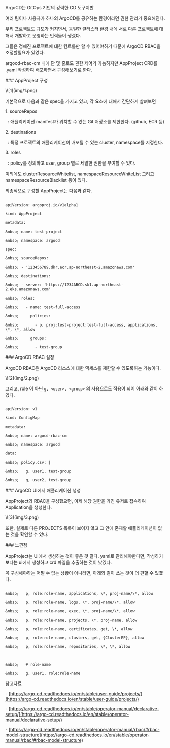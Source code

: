 ArgoCD는 GitOps 기반의 강력한 CD 도구지만



여러 팀이나 사용자가 하나의 ArgoCD를 공유하는 환경이라면 권한 관리가 중요해진다.



우리 프로젝트도 규모가 커지면서, 동일한 클러스터 환경 내에 서로 다른 프로젝트에 대해서 개발하고 운영하는 인력들이 생겼다.



그들은 정해진 프로젝트에 대한 컨트롤만 할 수 있어야하기 때문에 ArgoCD RBAC을 조정할필요가 있었다.



argocd-rbac-cm 내에 단 몇 줄로도 권한 제어가 가능하지만 AppProject CRD를 .yaml 작성하여 배포하면서 구성해보기로 한다.



\### AppProject 구성



\\!\[1](img/1.png)



기본적으로 다음과 같은 spec을 가지고 있고, 각 요소에 대해서 간단하게 살펴보면



1\.  sourceRepos  

&nbsp;   : 애플리케이션 manifest가 위치할 수 있는 Git 저장소를 제한한다. (github, ECR 등)

2\.  destinations  

&nbsp;   : 특정 프로젝트의 애플리케이션이 배포될 수 있는 cluster, namespace를 지정한다.

3\.  roles  

&nbsp;   : policy를 정의하고 user, group 별로 세밀한 권한을 부여할 수 있다.



이외에도 clusterResourceWhitelist, namespaceResourceWhiteList 그리고 namespaceResourceBlacklist 등이 있다.



최종적으로 구성할 AppProject는 다음과 같다.



```

apiVersion: argoproj.io/v1alpha1

kind: AppProject

metadata:

&nbsp; name: test-project

&nbsp; namespace: argocd

spec:

&nbsp; sourceRepos:

&nbsp; - '123456789.dkr.ecr.ap-northeast-2.amazonaws.com'

&nbsp; destinations:

&nbsp; - server: 'https://1234ABCD.sk1.ap-northeast-2.eks.amazonaws.com'

&nbsp; roles:

&nbsp;   - name: test-full-access

&nbsp;     policies:

&nbsp;       - p, proj:test-project:test-full-access, applications, \*, \*, allow

&nbsp;     groups:

&nbsp;       - test-group

```



\### ArgoCD RBAC 설정



ArgoCD RBAC은 ArgoCD 리소스에 대한 액세스를 제한할 수 있도록하는 기능이다.



\\!\[2](img/2.png)



그리고, role 이 아닌 `g, <user>, <group>` 의 사용으로도 적용이 되어 아래와 같이 하였다.



```

apiVersion: v1

kind: ConfigMap

metadata:

&nbsp; name: argocd-rbac-cm

&nbsp; namespace: argocd

data:

&nbsp; policy.csv: |

&nbsp;   g, user1, test-group

&nbsp;   g, user2, test-group

```



\### ArgoCD UI에서 애플리케이션 생성



AppProject와 RBAC을 구성했으면, 이제 해당 권한을 가진 유저로 접속하여 Application을 생성한다.



\\!\[3](img/3.png)



또한, 실제로 다른 PROJECTS 목록이 보이지 않고 그 안에 존재할 애플리케이션이 없는 것을 확인할 수 있다.



\### 느낀점



AppProject는 UI에서 생성하는 것이 좋은 것 같다. yaml로 관리해야한다면, 작성하기보다는 ui에서 생성하고 crd 파일을 추출하는 것이 낫겠다.



꼭 구성해야하는 어쩔 수 없는 상황이 아니라면, 아래와 같이 쓰는 것이 더 편할 수 있곘다.



```

&nbsp;   p, role:role-name, applications, \*, proj-name/\*, allow

&nbsp;   p, role:role-name, logs, \*, proj-name/\*, allow

&nbsp;   p, role:role-name, exec, \*, proj-name/\*, allow

&nbsp;   p, role:role-name, projects, \*, proj-name, allow

&nbsp;   p, role:role-name, certificates, get, \*, allow

&nbsp;   p, role:role-name, clusters, get, {ClusterEP}, allow

&nbsp;   p, role:role-name, repositories, \*, \*, allow



&nbsp;   # role-name

&nbsp;   g, user1, role:role-name

```



참고자료



\-   \[https://argo-cd.readthedocs.io/en/stable/user-guide/projects/](https://argo-cd.readthedocs.io/en/stable/user-guide/projects/)

\-   \[https://argo-cd.readthedocs.io/en/stable/operator-manual/declarative-setup/](https://argo-cd.readthedocs.io/en/stable/operator-manual/declarative-setup/)

\-   \[https://argo-cd.readthedocs.io/en/stable/operator-manual/rbac/#rbac-model-structure](https://argo-cd.readthedocs.io/en/stable/operator-manual/rbac/#rbac-model-structure)

